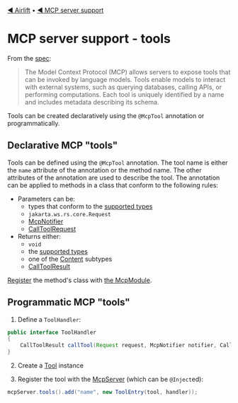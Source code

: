 [◀︎ Airlift](../README.md) • [◀︎ MCP server support](../README.md)

# MCP server support - tools

From the [spec](https://modelcontextprotocol.io/specification/2025-06-18/server/tools):

> The Model Context Protocol (MCP) allows servers to expose tools that can be 
> invoked by language models. Tools enable models to interact with external 
> systems, such as querying databases, calling APIs, or performing computations. 
> Each tool is uniquely identified by a name and includes metadata describing 
> its schema.

Tools can be created declaratively using the `@McpTool` annotation or 
programmatically.

## Declarative MCP "tools"

Tools can be defined using the `@McpTool` annotation. The tool name is either
the `name` attribute of the annotation or the method name. The other attributes
of the annotation are used to describe the tool. The annotation can be
applied to methods in a class that conform to the following rules:

- Parameters can be:
  - types that conform to the [supported types](misc.md#supported-types)
  - `jakarta.ws.rs.core.Request`
  - [McpNotifier](misc.md#notifications-to-clients)
  - [CallToolRequest](../src/main/java/io/airlift/mcp/model/CallToolRequest.java)
- Returns either:
  - `void`
  - the [supported types](misc.md#supported-types)
  - one of the [Content](../src/main/java/io/airlift/mcp/model/Content.java) subtypes
  - [CallToolResult](../src/main/java/io/airlift/mcp/model/CallToolResult.java)

[Register](install.md) the method's class with [the McpModule](install.md).

## Programmatic MCP "tools"

1. Define a `ToolHandler`:

```java
public interface ToolHandler
{
    CallToolResult callTool(Request request, McpNotifier notifier, CallToolRequest toolRequest);
}
```

2. Create a [Tool](../src/main/java/io/airlift/mcp/model/Tool.java) instance

3. Register the tool with the [McpServer](../src/main/java/io/airlift/mcp/McpServer.java) (which can be `@Inject`ed):

```java
mcpServer.tools().add("name", new ToolEntry(tool, handler));
```
